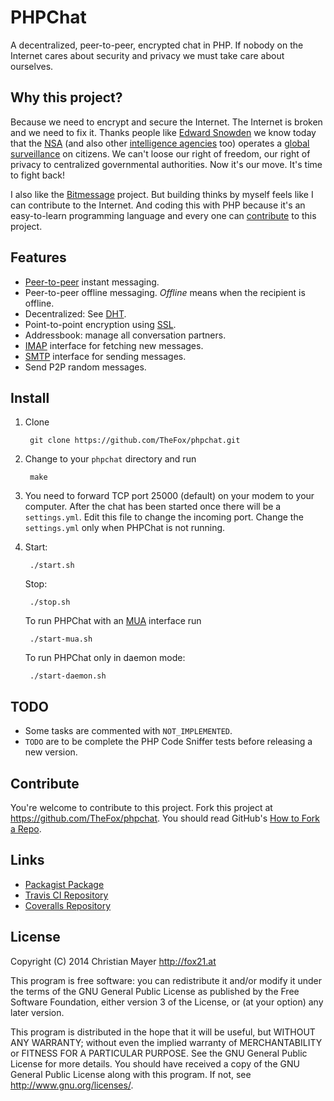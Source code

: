 # PHPChat
A decentralized, peer-to-peer, encrypted chat in PHP. If nobody on the Internet cares about security and privacy we must take care about ourselves.

## Why this project?
Because we need to encrypt and secure the Internet. The Internet is broken and we need to fix it. Thanks people like [Edward Snowden](https://en.wikipedia.org/wiki/Edward_Snowden) we know today that the [NSA](https://en.wikipedia.org/wiki/National_Security_Agency) (and also other [intelligence agencies](https://en.wikipedia.org/wiki/Intelligence_agency) too) operates a [global surveillance](https://en.wikipedia.org/wiki/Global_surveillance_disclosures_(2013%E2%80%93present)) on citizens. We can't loose our right of freedom, our right of privacy to centralized governmental authorities. Now it's our move. It's time to fight back!

I also like the [Bitmessage](https://bitmessage.org) project. But building thinks by myself feels like I can contribute to the Internet. And coding this with PHP because it's an easy-to-learn programming language and every one can [contribute](#contribute) to this project.

## Features
- [Peer-to-peer](http://en.wikipedia.org/wiki/Peer-to-peer) instant messaging.
- Peer-to-peer offline messaging. *Offline* means when the recipient is offline.
- Decentralized: See [DHT](http://en.wikipedia.org/wiki/Distributed_hash_table).
- Point-to-point encryption using [SSL](https://www.openssl.org/).
- Addressbook: manage all conversation partners.
- [IMAP](https://github.com/TheFox/imapd) interface for fetching new messages.
- [SMTP](https://github.com/TheFox/smtpd) interface for sending messages.
- Send P2P random messages.

## Install
1. Clone

		git clone https://github.com/TheFox/phpchat.git

2. Change to your `phpchat` directory and run

		make

3. You need to forward TCP port 25000 (default) on your modem to your computer. After the chat has been started once there will be a `settings.yml`. Edit this file to change the incoming port. Change the `settings.yml` only when PHPChat is not running.
4. Start:

		./start.sh
	
	Stop:
	
		./stop.sh
	
	To run PHPChat with an [MUA](https://github.com/TheFox/phpchat/wiki/GUI) interface run
	
		./start-mua.sh
	
	To run PHPChat only in daemon mode:
	
		./start-daemon.sh

## TODO
- Some tasks are commented with `NOT_IMPLEMENTED`.
- `TODO` are to be complete the PHP Code Sniffer tests before releasing a new version.

## Contribute
You're welcome to contribute to this project. Fork this project at <https://github.com/TheFox/phpchat>. You should read GitHub's [How to Fork a Repo](https://help.github.com/articles/fork-a-repo).

## Links
- [Packagist Package](https://packagist.org/packages/thefox/phpchat)
- [Travis CI Repository](https://travis-ci.org/TheFox/phpchat)
- [Coveralls Repository](https://coveralls.io/r/TheFox/phpchat)

## License
Copyright (C) 2014 Christian Mayer <http://fox21.at>

This program is free software: you can redistribute it and/or modify it under the terms of the GNU General Public License as published by the Free Software Foundation, either version 3 of the License, or (at your option) any later version.

This program is distributed in the hope that it will be useful, but WITHOUT ANY WARRANTY; without even the implied warranty of MERCHANTABILITY or FITNESS FOR A PARTICULAR PURPOSE. See the GNU General Public License for more details. You should have received a copy of the GNU General Public License along with this program. If not, see <http://www.gnu.org/licenses/>.

